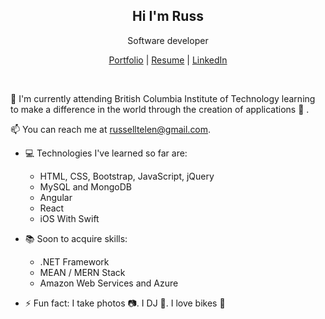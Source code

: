 <h2 align="center">Hi I'm Russ</h2>
 <p align="center">Software developer</p>

<p align="center">
  <a href="https://russ.cmngsn.com">Portfolio</a> | 
  <a href="https://russ.cmngsn.com">Resume</a> |
  <a href="https://www.linkedin.com/in/russelltelen/">LinkedIn</a>
</p>

<br />

 🌱 I'm currently attending British Columbia Institute of Technology learning to make a difference in the world through the creation of applications :iphone: . 
 
📫 You can reach me at russelltelen@gmail.com.

- :computer: Technologies I've learned so far are:
    - HTML, CSS, Bootstrap, JavaScript, jQuery
    - MySQL and MongoDB
    - Angular
    - React
    - iOS With Swift

- :books: Soon to acquire skills:
    - .NET Framework
    - MEAN / MERN Stack
    - Amazon Web Services and Azure
    
- ⚡ Fun fact: I take photos :camera:. I DJ :minidisc:. I love bikes :bicyclist: 



